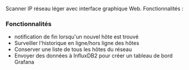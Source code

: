 Scanner IP réseau léger avec interface graphique Web. Fonctionnalités :

### Fonctionnalités

- notification de fin lorsqu'un nouvel hôte est trouvé
- Surveiller l'historique en ligne/hors ligne des hôtes
- Conserver une liste de tous les hôtes du réseau
- Envoyer des données à InfluxDB2 pour créer un tableau de bord Grafana